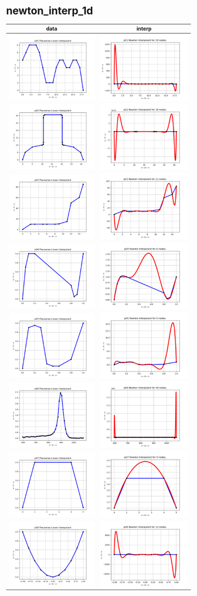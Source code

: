 # newton_interp_1d

| data                   | interp                   |
| ---------------------- | ------------------------ |
| ![pic](./p01_data.png) | ![pic](./p01_newton.png) |
| ![pic](./p02_data.png) | ![pic](./p02_newton.png) |
| ![pic](./p03_data.png) | ![pic](./p03_newton.png) |
| ![pic](./p04_data.png) | ![pic](./p04_newton.png) |
| ![pic](./p05_data.png) | ![pic](./p05_newton.png) |
| ![pic](./p06_data.png) | ![pic](./p06_newton.png) |
| ![pic](./p07_data.png) | ![pic](./p07_newton.png) |
| ![pic](./p08_data.png) | ![pic](./p08_newton.png) |
